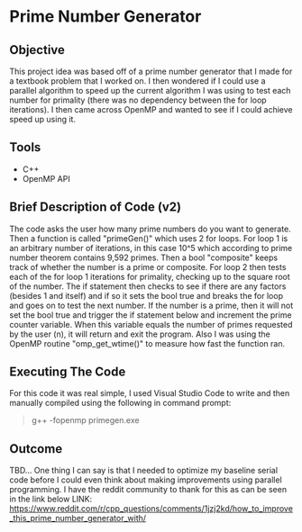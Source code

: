 # Prime Number Generator

## Objective 
This project idea was based off of a prime number generator that I made for a 
textbook problem that I worked on. I then wondered if I could use a parallel algorithm to speed
up the current algorithm I was using to test each number for primality (there was no dependency 
between the for loop iterations). I then came across OpenMP and wanted to see if I could achieve speed up using it.

## Tools
* C++ 
* OpenMP API

## Brief Description of Code (v2)
The code asks the user how many prime numbers do you want to generate. Then a function is called "primeGen()"
which uses 2 for loops. For loop 1 is an arbitrary number of iterations, in this case 10^5 which according to prime
number theorem contains 9,592 primes. Then a bool "composite" keeps track of whether the number is a prime or composite. For loop 2 
then tests each of the for loop 1 iterations for primality, checking up to the square root of the number. The if statement 
then checks to see if there are any factors (besides 1 and itself) and if so it sets the bool true and breaks the for loop and goes on to 
test the next number. If the number is a prime, then it will not set the bool true and trigger the if statement below and increment the 
prime counter variable. When this variable equals the number of primes requested by the user (n), it will return and exit the program.
Also I was using the OpenMP routine "omp_get_wtime()" to measure how fast the function ran.

## Executing The Code
For this code it was real simple, I used Visual Studio Code to write and then manually compiled using the following in command prompt:
> g++ -fopenmp primegen.exe

## Outcome
TBD...
One thing I can say is that I needed to optimize my baseline serial code before I could even think about making improvements using 
parallel programming. I have the reddit community to thank for this as can be seen in the link below
LINK: https://www.reddit.com/r/cpp_questions/comments/1jzj2kd/how_to_improve_this_prime_number_generator_with/

